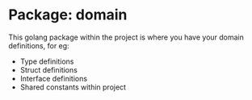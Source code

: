 Package: domain
================
This golang package within the project is where you have your domain definitions, for eg:

- Type definitions
- Struct definitions 
- Interface definitions
- Shared constants within project